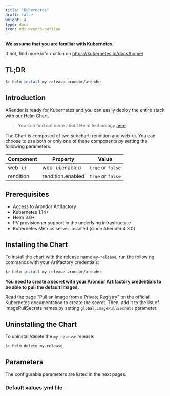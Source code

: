 ```yaml
---
title: "Kubernetes"
draft: false
weight: 4
type: docs
icon: mdi-wrench-outline
---
```


**We assume that you are familiar with Kubernetes.**

If not, find more information on <https://kubernetes.io/docs/home/>

## TL;DR

```bash
$> helm install my-release arondor/arender
```

## Introduction

ARender is ready for Kubernetes and you can easily deploy the entire stack with our Helm Chart.

> You can find out more about Helm technology [here](https://helm.sh/).

The Chart is composed of two subchart: rendition and web-ui. You can choose to use both or only one of these components by setting the following parameters:

| Component | Property          | Value             |
| --------- | ----------------- | ----------------- |
| web-ui    | web-ui.enabled    | `true` or `false` |
| rendition | rendition.enabled | `true` or `false` |

## Prerequisites

- Access to Arondor Artifactory
- Kubernetes 1.14+
- Helm 3.0+
- PV provisionner support in the underlying infrastructure
- Kubernetes Metrics server installed (since ARender 4.3.0)

## Installing the Chart

To install the chart with the release name `my-release`, run the following commands with your Artifactory credentials:

```bash
$> helm install my-release arondor/arender
```

**You need to create a secret with your Arondor Artifactory credentials to be able to pull the default images.**

Read the page "[Pull an Image from a Private Registry](https://kubernetes.io/docs/tasks/configure-pod-container/pull-image-private-registry/)" on the official Kubernetes documentation to create the secret.
Then, add it to the list of imagePullSecrets names by setting `global.imagePullSecrets` parameter.


## Uninstalling the Chart

To uninstall/delete the `my-release` release:

```bash
$> helm delete my-release
```

## Parameters

The configurable parameters are listed in the next pages.

### Default values.yml file

